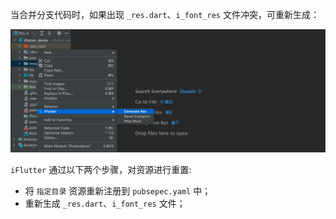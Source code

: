 当合并分支代码时，如果出现 `_res.dart`、`i_font_res` 文件冲突，可重新生成：

![资源重新生成](../../configs/config_gen_res.png)

`iFlutter` 通过以下两个步骤，对资源进行重置:
- 将 `指定目录` 资源重新注册到 `pubsepec.yaml` 中；
- 重新生成 `_res.dart`、`i_font_res` 文件；
